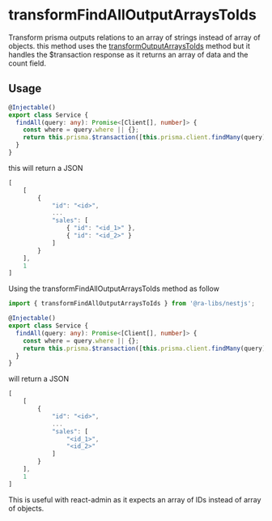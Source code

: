 # transformFindAllOutputArraysToIds

Transform prisma outputs relations to an array of strings instead of array of objects. this method uses the [transformOutputArraysToIds](./transformoutputarraystoids.md) method but it handles the $transaction response as it returns an array of data and the count field.

## Usage

```typescript
@Injectable()
export class Service {
  findAll(query: any): Promise<[Client[], number]> {
    const where = query.where || {};
    return this.prisma.$transaction([this.prisma.client.findMany(query), this.prisma.client.count({ where })]);
  }
}
```

this will return a JSON

```typescript
[
    [
        {
            "id": "<id>",
            ...
            "sales": [
                { "id": "<id_1>" },
                { "id": "<id_2>" }
            ]
        }
    ],
    1
]
```

Using the transformFindAllOutputArraysToIds method as follow

```typescript
import { transformFindAllOutputArraysToIds } from '@ra-libs/nestjs';

@Injectable()
export class Service {
  findAll(query: any): Promise<[Client[], number]> {
    const where = query.where || {};
    return this.prisma.$transaction([this.prisma.client.findMany(query), this.prisma.client.count({ where })]).then(transformFindAllOutputArraysToIds);
  }
}
```

will return a JSON

```typescript
[
    [
        {
            "id": "<id>",
            ...
            "sales": [
                "<id_1>",
                "<id_2>"
            ]
        }
    ],
    1
]
```

This is useful with react-admin as it expects an array of IDs instead of array of objects.
